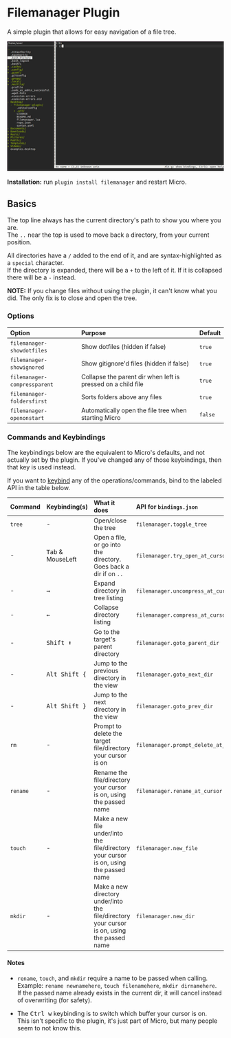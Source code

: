 # Filemanager Plugin

A simple plugin that allows for easy navigation of a file tree.

![Example picture](./example.jpg?raw=true "Example")

**Installation:** run `plugin install filemanager` and restart Micro.

## Basics

The top line always has the current directory's path to show you where you are.\
The `..` near the top is used to move back a directory, from your current position.

All directories have a `/` added to the end of it, and are syntax-highlighted as a `special` character.\
If the directory is expanded, there will be a `+` to the left of it. If it is collapsed there will be a `-` instead.

**NOTE:** If you change files without using the plugin, it can't know what you did. The only fix is to close and open the tree.

### Options

| Option                       | Purpose                                                      | Default |
| :--------------------------- | :----------------------------------------------------------- | :------ |
| `filemanager-showdotfiles`   | Show dotfiles (hidden if false)                              | `true`  |
| `filemanager-showignored`    | Show gitignore'd files (hidden if false)                     | `true`  |
| `filemanager-compressparent` | Collapse the parent dir when left is pressed on a child file | `true`  |
| `filemanager-foldersfirst`   | Sorts folders above any files                                | `true`  |
| `filemanager-openonstart`    | Automatically open the file tree when starting Micro         | `false` |

### Commands and Keybindings

The keybindings below are the equivalent to Micro's defaults, and not actually set by the plugin. If you've changed any of those keybindings, then that key is used instead.

If you want to [keybind](https://github.com/zyedidia/micro/blob/master/runtime/help/keybindings.md#rebinding-keys) any of the operations/commands, bind to the labeled API in the table below.

| Command  | Keybinding(s)              | What it does                                                                                | API for `bindings.json`               |
| :------- | :------------------------- | :------------------------------------------------------------------------------------------ | :------------------------------------ |
| `tree`   | -					        | Open/close the tree                                                                         | `filemanager.toggle_tree`             |
| -        | <kbd>Tab</kbd> & MouseLeft | Open a file, or go into the directory. Goes back a dir if on `..`                           | `filemanager.try_open_at_cursor`      |
| -        | <kbd>→</kbd>               | Expand directory in tree listing                                                            | `filemanager.uncompress_at_cursor`    |
| -        | <kbd>←</kbd>               | Collapse directory listing                                                                  | `filemanager.compress_at_cursor`      |
| -        | <kbd>Shift ⬆</kbd>         | Go to the target's parent directory                                                         | `filemanager.goto_parent_dir`         |
| -        | <kbd>Alt Shift {</kbd>     | Jump to the previous directory in the view                                                  | `filemanager.goto_next_dir`           |
| -        | <kbd>Alt Shift }</kbd>     | Jump to the next directory in the view                                                      | `filemanager.goto_prev_dir`           |
| `rm`     | -                          | Prompt to delete the target file/directory your cursor is on                                | `filemanager.prompt_delete_at_cursor` |
| `rename` | -                          | Rename the file/directory your cursor is on, using the passed name                          | `filemanager.rename_at_cursor`        |
| `touch`  | -                          | Make a new file under/into the file/directory your cursor is on, using the passed name      | `filemanager.new_file`                |
| `mkdir`  | -                          | Make a new directory under/into the file/directory your cursor is on, using the passed name | `filemanager.new_dir`                 |

#### Notes

- `rename`, `touch`, and `mkdir` require a name to be passed when calling.\
  Example: `rename newnamehere`, `touch filenamehere`, `mkdir dirnamehere`.\
  If the passed name already exists in the current dir, it will cancel instead of overwriting (for safety).

- The <kbd>Ctrl w</kbd> keybinding is to switch which buffer your cursor is on.\
  This isn't specific to the plugin, it's just part of Micro, but many people seem to not know this.
